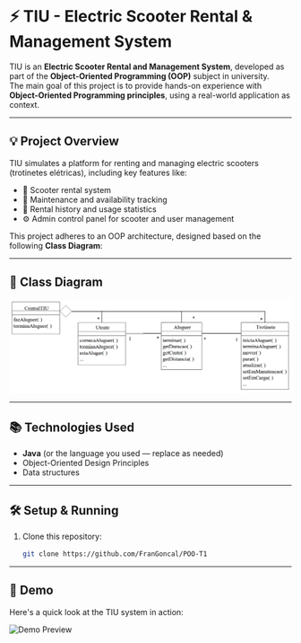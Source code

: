 # ⚡ TIU - Electric Scooter Rental & Management System

TIU is an **Electric Scooter Rental and Management System**, developed as part of the **Object-Oriented Programming (OOP)** subject in university.  
The main goal of this project is to provide hands-on experience with **Object-Oriented Programming principles**, using a real-world application as context.

---

## 💡 Project Overview

TIU simulates a platform for renting and managing electric scooters (trotinetes elétricas), including key features like:

- 🛴 Scooter rental system  
- 📍 Maintenance and availability tracking  
- 🧾 Rental history and usage statistics  
- ⚙️ Admin control panel for scooter and user management  

This project adheres to an OOP architecture, designed based on the following **Class Diagram**:

---

## 🧩 Class Diagram

![Class Diagram](/contexto/diagrama_classes.png)

---

## 📚 Technologies Used

- **Java** (or the language you used — replace as needed)
- Object-Oriented Design Principles
- Data structures

---

## 🛠️ Setup & Running

1. Clone this repository:

   ```bash
   git clone https://github.com/FranGoncal/POO-T1

---

## 🎥 Demo

Here's a quick look at the TIU system in action:

![Demo Preview](/contexto/demo.png)
